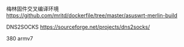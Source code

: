 梅林固件交叉编译环境
https://github.com/mritd/dockerfile/tree/master/asuswrt-merlin-build

DNS2SOCKS
https://sourceforge.net/projects/dns2socks/

380 armv7
